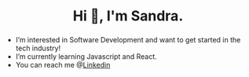 <h1 align="center">Hi 👋, I'm Sandra.</h1>
<h3 align="center"></h3>
<ul>
  <li>I’m interested in Software Development and want to get started in the tech industry!</li>
  <li>I’m currently learning Javascript and React.</li>
  <li>You can reach me @<a href="https://www.linkedin.com/in/sandra-adeyinka-0ab03119a/">Linkedin</a></li>
